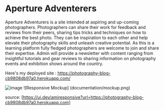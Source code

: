 # Aperture Adventerers

Aperture Adventurers is a site intended at aspiring and up-coming photographers. Photographers can share their work for feedback and reviews from their peers, sharing tips tricks and techniques on how to achieve the best photo. They can be inspiration to each other and help elevate their photography skills and unleash creative potential. As this is a learning platform fully fledged photographers are welcome to join and share their expertise. Admin will provide a newsletter with content ranging from insightful tutorials and gear reviews to sharing information on photography events and exhibition shows around the country.

Here's my deployed site :
https://photography-blog-cb9808db97a0.herokuapp.com/

![image](https://github.com/shar-nm/lens-whisperer/assets/158847256/9bdbb5e4-4796-45a2-8357-b361a2918578)
![Responsive Mockup] (documentation/mockup.png)

source: [https://ui.dev/amiresponsive?url=https://photography-blog-cb9808db97a0.herokuapp.com]



































